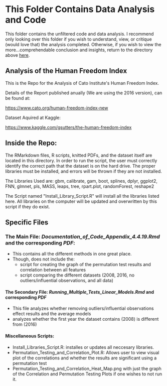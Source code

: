 # This Folder Contains Data Analysis and Code

This folder contains the unfiltered code and data analysis. I recommend only looking over this folder if you 
wish to understand, view, or critique (would love that) the analysis completed. Otherwise, if you wish to view 
the more...comprehendable conclusion and insights, return to the directory above [here](https://github.com/amm414/Projects/tree/master/WrittenPosts/DataAnalyses).

## Analysis of the Human Freedom Index 

This is the Repo for the Analysis of Cato Institute's Human Freedom Index.

Details of the Report published anually (We are using the 2016 version), can be found at: 

https://www.cato.org/human-freedom-index-new

Dataset Aquired at Kaggle:

https://www.kaggle.com/gsutters/the-human-freedom-index

## Inside the Repo:

The RMarkdown files, R scripts, knitted PDFs, and the dataset itself are located in this directory. 
In order to run the script, the user must correctly identify the correct path that the dataset is on the hard drive. 
The proper libraries must be installed, and errors will be thrown if they are not installed.

The Libraries Used are:
gbm, calibrate, gam, boot, splines, dplyr, ggplot2, FNN, glmnet, pls, MASS, leaps, 
tree, rpart.plot, randomForest, reshape2

The Script named "Install_Library_Script.R" will install all the libraries listed here. 
All libraries on the computer will be updated and overwritten by this script if they do exist.

## Specific Files

### The Main File: *Documentation_of_Code_Appendix_4.4.19.Rmd* and the corresponding *PDF*:
  - This contains all the different methods in one great place. 
  - Though, does not include the:
    - script for creating the graph of the permutation test results and correlation between all features
    - script comparing the different datasets (2008, 2016, no outliers/influential observations, and all data)
    
#### The Secondary File: *Running_Multiple_Tests_Linear_Models.Rmd* and corresponding *PDF*
  - This file analyzes whether removing outliers/influential observations effect results and the average models
  - analyzes whether the first year the dataset contains (2008) is different from (2016)

#### Miscellaneous Scripts:
  - Install_Libraries_Script.R: installes or updates all neccesary libraries.
  - Permutation_Testing_and_Correlation_Plot.R: Allows user to view visual plot of the correlations and 
  whether the results are significant using a permutation test 
  - Permutation_Testing_and_Correlation_Heat_Map.png with just the graph of the Correlation and Permutation Testing Plots if one wishes to not run it. 
